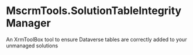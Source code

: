 # MscrmTools.SolutionTableIntegrityManager
An XrmToolBox tool to ensure Dataverse tables are correctly added to your unmanaged solutions 
